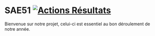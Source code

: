 # SAE51 [![Actions Résultats](https://github.com/AntoineLetour/SAE51/actions/workflows/pytest.yml/badge.svg)](https://github.com/AntoineLetour/SAE51/actions)

Bienvenue sur notre projet, celui-ci est essentiel au bon déroulement de notre année.